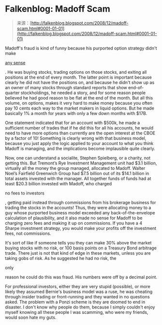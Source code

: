 <!--yml
category: 未分类
date: 2024-05-12 22:43:36
-->

# Falkenblog: Madoff Scam

> 来源：[http://falkenblog.blogspot.com/2008/12/madoff-scam.html#0001-01-01](http://falkenblog.blogspot.com/2008/12/madoff-scam.html#0001-01-01)

Madoff's fraud is kind of funny because his purported option strategy didn't make

[any sense](http://online.wsj.com/article/SB122938212422208613.html)

. He was buying stocks, trading options on those stocks, and exiting all positions at the end of every month. The latter point is important because clearly he did not have the positions on, and because he didn't show up as an owner of many stocks through standard reports that show end-of-quarter stockholdings, he needed a story, and for some reason people believed he had good reason to be flat at the end of the month. But all this volume, on options, makes it very hard to make money because you often pay 10 cents each way to the market makers in liquid options. But he made basically 1% a month for years with only a few down months with $17B.

One statement indicated that for an account with $500k, he made a sufficient number of trades that if he did this for all his accounts, he would need to have more options than currently are the open interest at the CBOE by a factor of 10! Something is clearly wrong with that business model, because you just apply the logic applied to your account to what you think Madoff is managing, and the implications become implausible quite clearly.

Now, one can understand a socialite, Stephen Spielberg, or a charity, not getting this. But Tremont’s Rye Investment Management unit had $3.1 billion, virtually all the money the group managed, allocated to Madoff. Walter Noel’s Fairfield Greenwich Group had $7.5 billion out of its $14.1 billion in total assets invested with the manager. All together funds of funds had at least $20.3 billion invested with Madoff, who charged

no fees to investors

, getting paid instead through commissions from his brokerage business for trading the stocks in the accounts! Thus, they were allocating money to a guy whose purported business model exceeded any back-of-the-envelope calculation of plausibility, and it also made no sense for Madoff to be charging zero fees and making it up on commissions. If you have a 4 Sharpe investment strategy, you would make your profits off the investment fees, not commissions.

It's sort of like if someone tells you they can make 30% above the market buying stocks with no risk, or 100 basis points on a Treasury Bond arbitrage trade. There just is not that kind of edge in these markets, unless you are taking gobs of risk. As he suggested he had no risk, the

only

reason he could do this was fraud. His numbers were off by a decimal point.

For professional investors, either they are very stupid (possible), or more likely they assumed Bernie's business model was a ruse, he was cheating through insider trading or front-running and they wanted in no questions asked. The problem with a Ponzi scheme is they are doomed to end in disaster. I don't know why people do them, because I simply couldn't enjoy myself knowing all these people I was scamming, who were my friends, would soon hate my guts.
